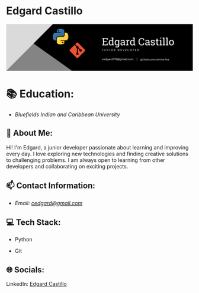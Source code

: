 # Edgard Castillo

<p align="center">
  <img 
  src="other/BlackBanner.png" 
  alt="logo" />
</p>



# 📚 Education:

- *Bluefields Indian and Caribbean University*


## 💬 About Me: 
Hi! I'm Edgard, a junior developer passionate about learning and improving every day. I love exploring new technologies and finding creative solutions to challenging problems. I am always open to learning from other developers and collaborating on exciting projects.

## 📫 Contact Information:

- *Email: cedgard@gmail.com*

## 💻 Tech Stack:

- Python

- Git

## 🌐 Socials:

LinkedIn: [Edgard Castillo](https://www.linkedin.com/in/edgard-castillo-a97b3633b/)
